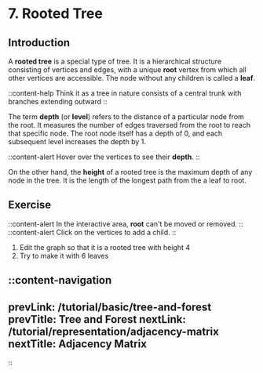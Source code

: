 # 7. Rooted Tree

## Introduction

A **rooted tree** is a special type of tree. It is a hierarchical structure consisting of vertices and edges, with a unique **root** vertex from which all other vertices are accessible. The node without any children is called a **leaf**.

::content-help
Think it as a tree in nature consists of a central trunk with branches extending outward
::

The term **depth** (or **level**) refers to the distance of a particular node from the root. It measures the number of edges traversed from the root to reach that specific node. The root node itself has a depth of 0, and each subsequent level increases the depth by 1.

::content-alert
Hover over the vertices to see their **depth**.
::

On the other hand, the **height** of a rooted tree is the maximum depth of any node in the tree. It is the length of the longest path from the a leaf to root.

## Exercise

::content-alert
In the interactive area, **root** can't be moved or removed.
::
::content-alert
Click on the vertices to add a child.
::
1. Edit the graph so that it is a rooted tree with height 4
2. Try to make it with 6 leaves

::content-navigation
---
prevLink: /tutorial/basic/tree-and-forest
prevTitle: Tree and Forest
nextLink: /tutorial/representation/adjacency-matrix
nextTitle: Adjacency Matrix
---
::